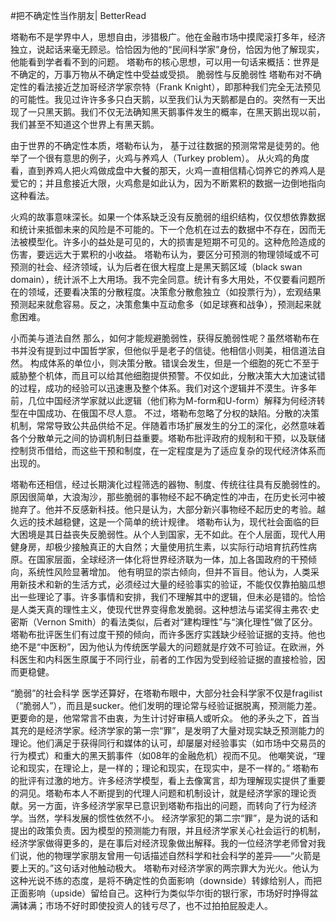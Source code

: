 #把不确定性当作朋友| BetterRead

塔勒布不是学界中人，思想自由，涉猎极广。他在金融市场中摸爬滚打多年，经济独立，说起话来毫无顾忌。恰恰因为他的“民间科学家”身份，恰因为他了解现实，他能看到学者看不到的问题。 塔勒布的核心思想，可以用一句话来概括：世界是不确定的，万事万物从不确定性中受益或受损。 脆弱性与反脆弱性 塔勒布对不确定性的看法接近芝加哥经济学家奈特（Frank Knight），即那种我们完全无法预见的可能性。我见过许许多多只白天鹅，以至我们认为天鹅都是白的。突然有一天出现了一只黑天鹅。我们不仅无法确知黑天鹅事件发生的概率，在黑天鹅出现以前，我们甚至不知道这个世界上有黑天鹅。

由于世界的不确定性本质，塔勒布认为， 基于过往数据的预测常常是徒劳的。他举了一个很有意思的例子，火鸡与养鸡人（Turkey problem）。 从火鸡的角度看，直到养鸡人把火鸡做成盘中大餐的那天，火鸡一直相信精心饲养它的养鸡人是爱它的；并且愈接近大限，火鸡愈是如此认为，因为不断累积的数据一边倒地指向这种看法。

火鸡的故事意味深长。如果一个体系缺乏没有反脆弱的组织结构，仅仅想依靠数据和统计来抵御未来的风险是不可能的。下一个危机在过去的数据中不存在，因而无法被模型化。许多小的益处是可见的，大的损害是短期不可见的。这种危险造成的伤害，要远远大于累积的小收益。 塔勒布认为，要区分可预测的物理领域或不可预测的社会、经济领域，认为后者在很大程度上是黑天鹅区域（black swan domain），统计派不上大用场。我不完全同意。统计有多大用处，不仅要看问题所在的领域，还要看决策的分散程度。决策愈分散愈独立（如投票行为），宏观结果预测起来就愈容易。反之，决策愈集中互动愈多（如足球赛和战争），预测起来就愈困难。

小而美与道法自然 那么，如何才能规避脆弱性，获得反脆弱性呢？虽然塔勒布在书并没有提到过中国哲学家，但他似乎是老子的信徒。他相信小则美，相信道法自然。 构成体系的单位小，则决策分散。错误会发生，但是一个细胞的死亡不至于威胁整个机体，而且可以给其他细胞提供预警。不仅如此，分散决策大大加速试错的过程，成功的经验可以迅速惠及整个体系。我们对这个逻辑并不漠生。许多年前，几位中国经济学家就以此逻辑（他们称为M-form和U-form）解释为何经济转型在中国成功、在俄国不尽人意。 不过，塔勒布忽略了分权的缺陷。分散的决策机制，常常导致公共品供给不足。伴随着市场扩展发生的分工的深化，必然意味着各个分散单元之间的协调机制日益重要。塔勒布批评政府的规制和干预，以及联储控制货币借给，而这些干预和制度，在一定程度是为了适应复杂的现代经济体系而出现的。

塔勒布还相信，经过长期演化过程筛选的器物、制度、传统往往具有反脆弱性的。原因很简单，大浪淘沙，那些脆弱的事物经不起不确定性的冲击，在历史长河中被抛弃了。他并不反感新科技。他只是认为，大部分新兴事物经不起历史的考验。越久远的技术越稳健，这是一个简单的统计规律。 塔勒布认为，现代社会面临的巨大困境是其日益丧失反脆弱性。从个人到国家，无不如此。在个人层面，现代人用健身房，却极少接触真正的大自然；大量使用抗生素，以实际行动培育抗药性病原。在国家层面，全球经济一体化将世界经济联为一体，加上各国政府的干预倾向，系统性风险显著增加。 他有明显的崇古倾向，但并不盲目。他认为，人类采用新技术和新的生活方式，必须经过大量的经验事实的验证，不能仅仅靠拍脑瓜想出一些理论了事。许多事情和安排，我们不理解其中的逻辑，但未必是错的。恰恰是人类天真的理性主义，使现代世界变得愈发脆弱。这种想法与诺奖得主弗农·史密斯（Vernon Smith）的看法类似，后者对“建构理性”与“演化理性”做了区分。 塔勒布批评医生们有过度干预的倾向，而许多医疗实践缺少经验证据的支持。他也绝不是“中医粉”，因为他认为传统医学最大的问题就是疗效不可验证。在欧洲，外科医生和内科医生原属于不同行业，前者的工作因为受到经验证据的直接检验，因而更稳健。

“脆弱”的社会科学 医学还算好，在塔勒布眼中，大部分社会科学家不仅是fragilist（“脆弱人”），而且是sucker。他们发明的理论常与经验证据脱离，预测能力差。更要命的是，他常常言不由衷，为生计讨好审稿人或听众。 他的矛头之下，首当其充的是经济学家。经济学家的第一宗“罪”，是发明了大量对现实缺乏预测能力的理论。他们满足于获得同行和媒体的认可，却屡屡对经验事实（如市场中交易员的行为模式）和重大的黑天鹅事件（如08年的金融危机）视而不见。 他嘲笑说，“理论和现实，在理论上，是一样的；理论和现实，在现实中，是不一样的。” 塔勒布的批评有过激的地方。许多经济学模型，看上去像寓言，却为理解现实提供了重要的洞见。塔勒布本人不断提到的代理人问题和机制设计，就是经济学家的理论贡献。另一方面，许多经济学家早已意识到塔勒布指出的问题，而转向了行为经济学。当然，学科发展的惯性依然不小。 经济学家犯的第二宗“罪”，是为说的话和提出的政策负责。因为模型的预测能力有限，并且经济学家关心社会运行的机制，经济学家做得更多的，是在事后对经济现象做出解释。我的一位经济学老师曾对我们说，他的物理学家朋友曾用一句话描述自然科学和社会科学的差异——“火箭是要上天的。”这句话对他触动极大。 塔勒布对经济学家的两宗罪大为光火。他认为这种光说不练的态度，是将不确定性的负面影响（downside）转嫁给别人，而把正面影响（upside）留给自己。这种行为类似华尔街的银行家，市场好时挣得盆满钵满；市场不好时即使投资人的钱亏尽了，也不过拍拍屁股走人。

